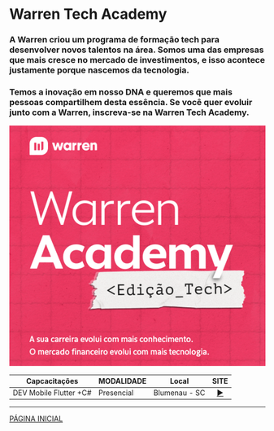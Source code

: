 # Warren Tech Academy

### A Warren criou um programa de formação tech para desenvolver novos talentos na área. Somos uma das empresas que mais cresce no mercado de investimentos, e isso acontece justamente porque nascemos da tecnologia.
### Temos a inovação em nosso DNA e queremos que mais pessoas compartilhem desta essência. Se você quer evoluir junto com a Warren, inscreva-se na Warren Tech Academy.

![Imagem Programa](./img/img.png)

|Capcacitações| MODALIDADE |Local| SITE |
|------|------|------|------|
|DEV Mobile Flutter +C#|Presencial|Blumenau - SC|<div align="center">[▶️](https://warren.proway.com.br/)</div>|


---
[PÁGINA INICIAL](https://github.com/seiler-emerson/Programas_Capacitacao_Dev)